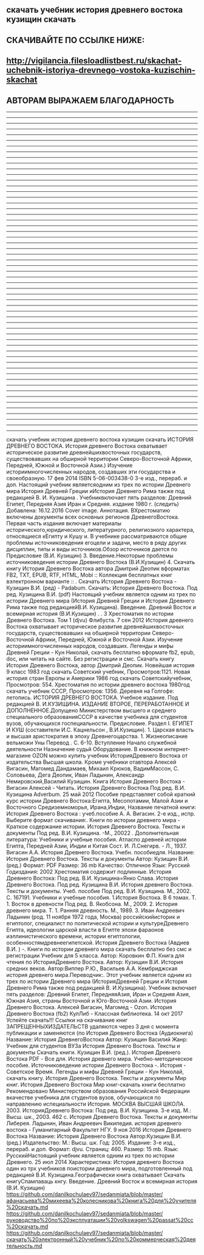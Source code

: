 скачать учебник история древнего востока кузищин скачать
--------------------------------------------------
СКАЧИВАЙТЕ ПО ССЫЛКЕ НИЖЕ:
--------------------------------------------------
http://vigilancia.filesloadlistbest.ru/skachat-uchebnik-istoriya-drevnego-vostoka-kuzischin-skachat
--------------------------------------------------
АВТОРАМ ВЫРАЖАЕМ БЛАГОДАРНОСТЬ
--------------------------------------------------
--------------------------------------------------
--------------------------------------------------
--------------------------------------------------
--------------------------------------------------
--------------------------------------------------
--------------------------------------------------
--------------------------------------------------
--------------------------------------------------
--------------------------------------------------
--------------------------------------------------
--------------------------------------------------
--------------------------------------------------
--------------------------------------------------
--------------------------------------------------
--------------------------------------------------
--------------------------------------------------
--------------------------------------------------
--------------------------------------------------
--------------------------------------------------
--------------------------------------------------
--------------------------------------------------
--------------------------------------------------
--------------------------------------------------
--------------------------------------------------
--------------------------------------------------
--------------------------------------------------
--------------------------------------------------
--------------------------------------------------
--------------------------------------------------
--------------------------------------------------
--------------------------------------------------
--------------------------------------------------
--------------------------------------------------
--------------------------------------------------
--------------------------------------------------
--------------------------------------------------
--------------------------------------------------
--------------------------------------------------
--------------------------------------------------
--------------------------------------------------
--------------------------------------------------
--------------------------------------------------
--------------------------------------------------
--------------------------------------------------
--------------------------------------------------
--------------------------------------------------
--------------------------------------------------
--------------------------------------------------
--------------------------------------------------
--------------------------------------------------
--------------------------------------------------
--------------------------------------------------
--------------------------------------------------
--------------------------------------------------
--------------------------------------------------
--------------------------------------------------
--------------------------------------------------
скачать учебник история древнего востока кузищин скачать ИСТОРИЯ ДРЕВНЕГО ВОСТОКА. История древнего Востока охватывает историческое развитие древнейшихвосточных государств, существовавших на обширной территории Северо-Восточной Африки, Передней, Южной и Восточной Азии.) Изучение историимногочисленных народов, создавших эти государства и своеобразную. 17 фев 2014  ISBN 5-06-003438-0 3-е изд., перераб. и доп. Настоящий учебник являетсяодним из трех по истории Древнего мира История Древней Греции иИстория Древнего Рима также под редакцией В. И. Кузищина . Учебниквключает пять разделов: Древний Египет, Передняя Азия Иран и Средняя. издание 1980 г. (следить) Добавлена: 16.12.2016 Cover image. Аннотация. ВХрестоматию включены документы всех основных регионов ДревнегоВостока. Первая часть издания включает материалы исторического,юридического, литературного, религиозного характера, относящиеся кЕгипту и Кушу и. В учебнике рассматриваются общие проблемы источниковедения  егоцели и задачи, место в ряду других дисциплин, типы и виды источников.Обзор источников дается по  Предисловие (В.И. Кузищин) 3. Введение.Некоторые проблемы источниковедения истории Древнего Востока (В.И.Кузищин) 4. Скачать книгу История Древнего Востока автора Дмитрий Деопик вформатах FB2, TXT, EPUB, RTF, HTML, Mobi :: Коллекция бесплатных книг вэлектронном варианте :: . Скачать История Древнего Востока - Кузищин В.И. (ред) - Padabum. Скачать: История Древнего Востока. Под ред. Кузищина В.И. (pdf) Настоящий учебник является одним из трех по истории Древнего мира (История Древней Греции и История Древнего Рима также под редакциейВ.И. Кузищина).  Введение. Древний Восток и всемирная история (В.И.Кузищин) . . 3
Хрестоматия по истории Древнего Востока. Том 1 (djvu)  Флибуста. 7 сен 2012  История древнего Востока охватывает историческое развитие древнейшихвосточных государств, существовавших на обширной территории Северо-Восточной Африки, Передней, Южной и Восточной Азии. Изучение историимногочисленных народов, создавших. Легенды и мифы Древней Греции - Кун Николай, скачать бесплатно вформате fb2, epub, doc, или читать на сайте. Без регистрации и смс. Скачать книгу История Древнего Востока, автор Дмитрий Деопик. Новейшая история 9 класс 1983 год скачать Советский учебник, Просмотров:1121. Новая история стран Европы и Америки 1986 год скачать Советскийучебник, Просмотров: 554. Хрестоматия по истории древнего востока 1980год скачать учебник СССР, Просмотров: 1356. Деревня на Голгофе: летопись. ИСТОРИЯ ДРЕВНЕГО ВОСТОКА. Учебное издание. Под редакцией В. И.КУЗИЩИНА. ИЗДАНИЕ ВТОРОЕ, ПЕРЕРАБОТАННОЕ И ДОПОЛНЕННОЕ.Допущено Министерством высшего и среднего специального образованияСССР в качестве учебника для студентов вузов, обучающихся госпециальности. Предисловие. Раздел I. ЕГИПЕТ И КУШ (составители И.С. Кацнельсон , В.И.Кузищин). 1. Царская власть и высшая аристократия в эпоху Древнегоцарства. 1. Жизнеописание вельможи Уны  Перевод . С. 6-10. Вступление Начало служебной деятельности  Назначение судьй  Оборудование. В книжном интернет-магазине OZON можно купить учебник ИсторияДревнего Востока от издательства Высшая школа. Кроме  учебники отавтора Алексей Вигасин, Магомед Дандамаев, Михаил Крюков, ВадимМассон, С. Соловьева, Дега Деопик, Иван Ладынин, Александр Немировский,Василий Кузищин.
Книга История Древнего Востока - Вигасин Алексей - Читать. История Древнего Востока  Под ред. В.И. Кузищина  Adverbum. 25 май 2012  Пособие представляет собой краткий курс истории Древнего Востока:Египта, Месопотамии, Малой Азии и Восточного Средиземноморья, Ирана,Индии,  Название печатной книги: История Древнего Востока : учеб.пособие  А. А. Вигасин.  2-е изд., испр.  Выберите формат скачивания:. Книги по истории древнего мира - Краткое содержание истории. История Древнего Востока. Тексты и документы  Под ред. В.И. Кузищина. -М., 20022 . Дополнительная литература: Учебники и учебные пособия. Атласпо древней истории Египта, Передней Азии, Индии и Китая  Сост. И. Л.Снегирв. - Л., 1937. Вигасин А.А. История Древнего Востока. Учебн. пособиедля. Название: История Древнего Востока. Тексты и документы Автор: Кузищин В.И.(ред.) Формат: PDF Размер: 36 mb Качество: Отличное Язык: Русский Годиздания: 2002 Хрестоматия содержит подлинные. История Древнего Востока: Под ред. В.И. Кузищина=Янко Слава. История Древнего Востока. Под ред. Кузищина В.И.
История древнего Востока. Тексты и документы. Учеб. пособие  Под ред. В.И. Кузищина.  М., 2002.  С. 167191. Учебники и учебные пособия. 1.История Востока. В 6 томах. Т. 1. Восток в древности  Под ред. В. Якобсона. М., 2009. 2. История древнего мира. Т. 1. Ранняя древность.  М., 1989. 3. Иван Андреевич Ладынин (род. 11 ноября 1972 года, Москва)  российскийисторик и египтолог, специалист по политической истории и культуреДревнего Египта, идеологии царской власти в Египте эпохи фараонов иэллинистического времени, истории египтологии, особенностямдревнеегипетской. История Древнего Востока (Авдиев В.И. ) -. Книги по истории древнего мира скачать бесплатно без смс и регистрации Учебник для 5 класса. Автор: Коровкин Ф.П. Книга для чтения по  ИсторияДревнего Востока. Автор: Кузищин В.И. История средних веков. Автор:Виппер Р.Ю., Васильев А.А. Кембриджская история древнего мира.Переводчик:. Этот учебник является одним из трех по истории Древнего мира (ИсторияДревней Греции и История Древнего Рима также под редакцией В. И.Кузищина). Учебник включает пять разделов: Древний Египет, ПередняяАзия, Иран и Средняя Азия, Южная Азия, страны Восточной и Юго-Восточной Азии. История Древнего Востока. Алексей Вигасин, Магомед  - Ozon. История Древнего Востока (fb2)  КулЛиб - Классная библиотека. 14 окт 2017  Успейте скачать!!! Ссылки на скачивание книг ЗАПРЕЩЕННЫХИЗДАТЕЛЬСТВ удаляются через 3 дня с момента публикации и заменяются (по  История Древнего Востока (Аудиокнига) Название: История ДревнегоВостока Автор: Кузищин Василий Жанр: Учебник для студентов ВУЗа
История Древнего Востока. Тексты и документы  Скачать книги. Кузищин В.И. (ред.). История Древнего Востока PDF - Все для. История древнего мира. Учебно-методическое пособие. Источниковедение истории Древнего Востока -. История - Советское Время. Легенды и мифы Древней Греции - Кун Николай, скачать книгу. История Древнего Востока. Тексты и документы  Мир книг. История Древнего Востока  Мир книг-скачать книги бесплатно
Рекомендовано Министерством образования Российской Федерации вкачестве учебника для студентов вузов, обучающихся по направлению испециальности История. МОСКВА ВЫСШАЯ ШКОЛА. 2003. ИсторияДревнего Востока: Под ред. В.И. Кузищина. 3-е изд. М.: Высш. шк., 2003. 462 с. История Древнего Востока. Тексты и документы  Либерея. Ладынин, Иван Андреевич  Википедия. история древнего востока - Гуманитарный Факультет НГУ. 9 ноя 2016  История Древнего Востока Название: История Древнего Востока Автор:Кузищин В.И. (ред.) Издательство: М.: Высш. шк. Год: 2005. Издание: 3-е изд., перераб. и доп. Формат: djvu. Страниц: 460. Размер: 15 mb. Язык: РусскийНастоящий учебник является одним из трех по истории Древнего. 25 июл 2014  Характеристика: История древнего Востока  один из трх учебников поистории древнего мира, подготовленный под редакцией В.И. Кузищина.Географически книга охватывает  Скачать книгуСпампаваць кнгу. Введение. Древний Восток и всемирная история (В.И. Кузищин)
https://github.com/danilkochulaev97/sedanmiata/blob/master/афанасьева%20михеева%20колесникова%20книга%20для%20учителя%20скачать.md
https://github.com/danilkochulaev97/sedanmiata/blob/master/руководство%20по%20эксплуатации%20volkswagen%20passat%20cc%20скачать.md
https://github.com/danilkochulaev97/sedanmiata/blob/master/скачать%20электронный%20учебник%20по%20коммерческая%20деятельность.md